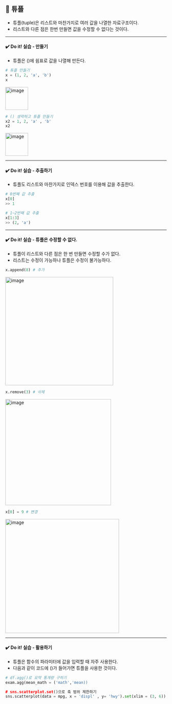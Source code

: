 ## 📌 튜플
- 튜플(tuple)은 리스트와 마찬가지로 여러 값을 나열한 자료구조이다.
- 리스트와 다른 점은 한번 만들면 값을 수정할 수 없다는 것이다.

-------
#### ✔️ Do it! 실습 - 만들기
- 튜플은 ()에 쉼표로 값을 나열해 만든다.

```python
# 튜플 만들기
x = (1, 2, 'a', 'b')
x
```
<img width="71" alt="image" src="https://github.com/sm9199/Python_Data_Analysis_Study/assets/128019851/8727a23a-9ac3-4c94-aaa7-bfe270605a2b">

```python
# () 생략하고 튜플 만들기
x2 = 1, 2, 'a' , 'b'
x2
```
<img width="71" alt="image" src="https://github.com/sm9199/Python_Data_Analysis_Study/assets/128019851/94ac8ca9-233b-4151-ae6a-8f07558dafe7">

-------
#### ✔️ Do it! 실습 - 추출하기
- 튜플도 리스트와 마찬가지로 인덱스 번호를 이용해 값을 추출한다.

```python
# 0번째 값 추출
x[0]
>> 1
```

```python
# 1~2번째 값 추출
x[1:3]
>> (2, 'a')
```
-------
#### ✔️ Do it! 실습 - 튜플은 수정할 수 없다.
- 튜플이 리스트와 다른 점은 한 번 만들면 수정할 수가 없다.
- 리스트는 수정이 가능하나 튜플은 수정이 불가능하다.

```python
x.append(8) # 추가
```
<img width="337" alt="image" src="https://github.com/sm9199/Python_Data_Analysis_Study/assets/128019851/73fe8fde-5105-49d5-935f-9fc6516910f6">

```python
x.remove(3) # 삭제
```
<img width="330" alt="image" src="https://github.com/sm9199/Python_Data_Analysis_Study/assets/128019851/d3ab4a8e-688a-4314-8daf-61c4ca79f859">

```python
x[0] = 9 # 변경
```
<img width="355" alt="image" src="https://github.com/sm9199/Python_Data_Analysis_Study/assets/128019851/27553042-ab7f-4a66-9876-dd8ae838d00b">

-------
#### ✔️ Do it! 실습 - 활용하기
- 튜플은 함수의 파라미터에 값을 입력할 때 자주 사용한다.
- 다음과 같이 코드에 ()가 들어가면 튜플을 사용한 것이다.

```python
# df.agg()로 요약 통계량 구하기
exam.agg(mean_math = ('math','mean))

# sns.scatterplot.set()으로 축 범위 제한하기
sns.scatterplot(data = mpg, x = 'displ' , y= 'hwy').set(xlim = (3, 6))
```
